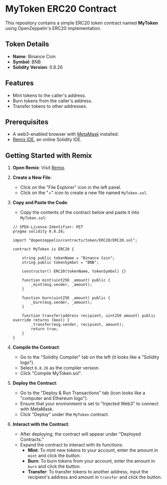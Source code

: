 # MyToken ERC20 Contract

This repository contains a simple ERC20 token contract named **MyToken** using OpenZeppelin's ERC20 implementation.

## Token Details
- **Name**: Binance Coin
- **Symbol**: BNB
- **Solidity Version**: 0.8.26

## Features
- Mint tokens to the caller's address.
- Burn tokens from the caller's address.
- Transfer tokens to other addresses.

## Prerequisites
- A web3-enabled browser with [MetaMask](https://metamask.io/) installed.
- [Remix IDE](https://remix.ethereum.org/), an online Solidity IDE.

## Getting Started with Remix

1. **Open Remix**: Visit [Remix](https://remix.ethereum.org/).

2. **Create a New File**: 
    - Click on the "File Explorer" icon in the left panel.
    - Click on the "+" icon to create a new file named `MyToken.sol`.

3. **Copy and Paste the Code**:
    - Copy the contents of the contract below and paste it into `MyToken.sol`:

    ```solidity
    // SPDX-License-Identifier: MIT
    pragma solidity 0.8.26;

    import "@openzeppelin/contracts/token/ERC20/ERC20.sol";

    contract MyToken is ERC20 {

        string public tokenName = "Binance Coin";
        string public tokenSymbol = "BNB";
        
        constructor() ERC20(tokenName, tokenSymbol) {}

        function mint(uint256 _amount) public {
            _mint(msg.sender, _amount);
        }

        function burn(uint256 _amount) public {
            _burn(msg.sender, _amount);
        }
        
        function transfer(address recipient, uint256 amount) public override returns (bool) {
            _transfer(msg.sender, recipient, amount);
            return true;
        }
    }
    ```

4. **Compile the Contract**:
    - Go to the "Solidity Compiler" tab on the left (it looks like a "Solidity logo").
    - Select `0.8.26` as the compiler version.
    - Click "Compile MyToken.sol".

5. **Deploy the Contract**:
    - Go to the "Deploy & Run Transactions" tab (icon looks like a "computer and Ethereum logo").
    - Ensure that your environment is set to "Injected Web3" to connect with MetaMask.
    - Click "Deploy" under the `MyToken` contract.

6. **Interact with the Contract**:
    - After deploying, the contract will appear under "Deployed Contracts."
    - Expand the contract to interact with its functions:
        - **Mint**: To mint new tokens to your account, enter the amount in `mint` and click the button.
        - **Burn**: To burn tokens from your account, enter the amount in `burn` and click the button.
        - **Transfer**: To transfer tokens to another address, input the recipient's address and amount in `transfer` and click the button.
